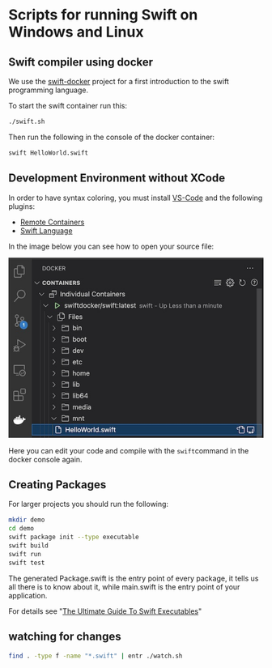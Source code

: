 # Scripts for running Swift on Windows and Linux

## Swift compiler using docker

We use the [swift-docker](https://github.com/apple/swift-docker) project for a first introduction to the swift programming language.

To start the swift container run this:
```bash
./swift.sh
```

Then run the following in the console of the docker container:
```bash
swift HelloWorld.swift
```

## Development Environment without XCode

In order to have syntax coloring, you must install [VS-Code](https://code.visualstudio.com/) and the following plugins:
- [Remote Containers](https://marketplace.visualstudio.com/items?itemName=ms-vscode-remote.remote-containers)
- [Swift Language](https://marketplace.visualstudio.com/items?itemName=Kasik96.swift)


In the image below you can see how to open your source file:

![remote development](./images/remote.jpg)

Here you can edit your code and compile with the ```swift```command in the docker console again.

## Creating Packages

For larger projects you should run the following:

```bash
mkdir demo
cd demo
swift package init --type executable
swift build
swift run
swift test
```

The generated Package.swift is the entry point of every package, it tells us all there is to know about it, while main.swift is the entry point of your application. 

For details see "[The Ultimate Guide To Swift Executables](https://www.fivestars.blog/articles/ultimate-guide-swift-executables/)"

## watching for changes
```bash
find . -type f -name "*.swift" | entr ./watch.sh
``` 